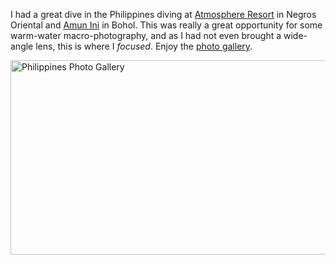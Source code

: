 I had a great dive in the Philippines diving at [Atmosphere Resort][1] in Negros Oriental and [Amun Ini][2] in Bohol. This was really a great opportunity for some warm-water macro-photography, and as I had not even brought a wide-angle lens, this is where I *focused*. Enjoy the [photo gallery][3].

<a href="http://greggkellogg.net/galleries/Philippines-2013-09/index.html" jscontroller="false" rel="qtposter"><img alt="Philippines Photo Gallery" src="http://greggkellogg.net/galleries/Philippines-2013-09/content/images/large/_MG_8582.jpg" style="width: 535px; height: 311px;" /> </a>

 [1]: http://atmosphereresorts.com
 [2]: http://amunini.com
 [3]: http://greggkellogg.net/galleries/Philippines-2013-09/index.html